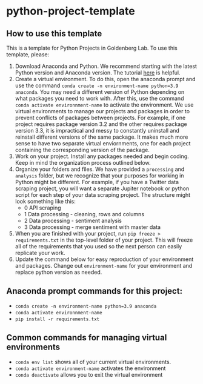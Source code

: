 # python-project-template

## How to use this template
This is a template for Python Projects in Goldenberg Lab. To use this template, please:

1. Download Anaconda and Python. We recommend starting with the latest Python version and Anaconda version. The tutorial [here](https://docs.jupyter.org/en/latest/install/notebook-classic.html) is helpful.
2. Create a virtual environment. To do this, open the anaconda prompt and use the command `conda create -n environment-name python=3.9 anaconda`. You may need a different version of Python depending on what packages you need to work with. After this, use the command `conda activate environnment-name` to activate the environment. We use virtual environments to manage our projects and packages in order to prevent conflicts of packages between projects. For example, if one project requires package version 3.2 and the other requires package version 3.3, it is impractical and messy to constantly uninstall and reinstall different versions of the same package. It makes much more sense to have two separate virtual enviornments, one for each project containing the corresponding version of the package.
4. Work on your project. Install any packages needed and begin coding. Keep in mind the organization process outlined below.
5. Organize your folders and files. We have provided a `processing` and `analysis` folder, but we recognize that your purposes for working in Python might be different. For example, if you have a Twitter data scraping project, you will want a separate Jupiter notebook or python script for each step of your data scraping project. The structure might look something like this:
    - 0 API scraping
    - 1 Data processing - cleaning, rows and columns
    - 2 Data processing - sentiment analysis 
    - 3 Data processing - merge sentiment with master data
6. When you are finished with your project, run `pip freeze > requirements.txt` in the top-level folder of your project. This will freeze all of the requirements that you used so the next person can easily replicate your work.
7. Update the command below for easy reproduction of your environment and packages. Change out `environment-name` for your environment and replace python version as needed. 

## Anaconda prompt commands for this project:
- `conda create -n environment-name python=3.9 anaconda`
- `conda activate environnment-name`
- `pip install -r requirements.txt` 


## Common commands for managing virtual environments

- `conda env list` shows all of your current virtual environments.
- `conda activate environment-name` activates the environment
- `conda deactivate` allows you to exit the virtual environment
